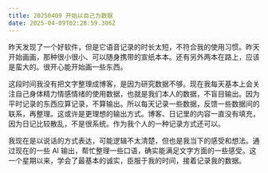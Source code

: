 ```yaml
---
title: 20250409 开始以自己为数据
date: 2025-04-09T02:28:59.306Z
---
```


昨天发现了一个好软件，但是它语音记录的时长太短，不符合我的使用习惯。昨天开始画画，那种很小很小、可以随身携带的宣纸本本。还有另外两本在路上，应该是蛮大的。很开心能开始画一些东西。

这段时间我没有把文字整理成博客，是因为研究数据不够。现在我每天基本上会关注自己身体精力情感情绪的使用数据，也就是我们本人的数据，不盲目输出。因为平时记录的东西应算记录，不算输出。所以每天记录一些数据，反馈一些数据间的联系，再整理。这或许是更理想的输出方式。博客、日记里的内容一直没有填充，因为日记比较散乱，不是很系统。作为我个人的一种记录方式还可以。

我现在是以说话的方式表达，可能逻辑不太清楚，但也是我当下的感受和想法。通过现在的一些 AI 输出，帮忙整理一些口语，确实能满足文字方面的一些感受。这一个星期以来，学会了最基本的诚实，臣服于我的时间，接着记录我的数据。

